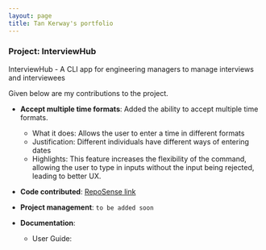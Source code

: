 ```yaml
---
layout: page
title: Tan Kerway's portfolio 
---
```


### Project: InterviewHub

InterviewHub - A CLI app for engineering managers to manage interviews and interviewees

Given below are my contributions to the project.

* **Accept multiple time formats**: Added the ability to accept multiple time formats.
    * What it does: Allows the user to enter a time in different formats
    * Justification: Different individuals have different ways of entering dates
    * Highlights: This feature increases the flexibility of the command, 
      allowing the user to type in inputs without the input being rejected, leading to better UX.

* **Code contributed**: [RepoSense link]()

* **Project management**: `to be added soon` 
  
* **Documentation**:
    * User Guide:
